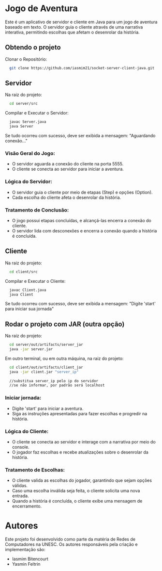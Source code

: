 

# Jogo de Aventura

Este é um aplicativo de servidor e cliente em Java para um jogo de aventura baseado em texto. O servidor guia o cliente através de uma narrativa interativa, permitindo escolhas que afetam o desenrolar da história.


## Obtendo o projeto

Clonar o Repositório:

```bash
  git clone https://github.com/iasmim21/socket-server-client-java.git
```


## Servidor

Na raiz do projeto:

```bash
  cd server/src
```

Compilar e Executar o Servidor:

```bash
  javac Server.java
  java Server
```

Se tudo ocorreu com sucesso, deve ser exibida a mensagem: "Aguardando conexão..."

### Visão Geral do Jogo:
- O servidor aguarda a conexão do cliente na porta 5555.
- O cliente se conecta ao servidor para iniciar a aventura.


### Lógica do Servidor:
- O servidor guia o cliente por meio de etapas (Step) e opções (Option).
- Cada escolha do cliente afeta o desenrolar da história.


### Tratamento de Conclusão:
- O jogo possui etapas concluídas, e alcançá-las encerra a conexão do cliente.
- O servidor lida com desconexões e encerra a conexão quando a história é concluída.


## Cliente

Na raiz do projeto:

```bash
  cd client/src
```

Compilar e Executar o Cliente:

```bash
  javac Client.java
  java Client
```



Se tudo ocorreu com sucesso, deve ser exibida a mensagem: "Digite 'start' para iniciar sua jornada"

## Rodar o projeto com JAR (outra opção)
Na raiz do projeto:
```bash
  cd server/out/artifacts/server_jar
  java -jar server.jar
```

Em outro terminal, ou em outra máquina, na raiz do projeto:
```bash
  cd client/out/artifacts/client_jar
  java -jar client.jar "server_ip" 
  
  //substitua server_ip pelo ip do servidor
  //se não informar, por padrão será localhost
```


### Iniciar jornada:
- Digite 'start' para iniciar a aventura.
- Siga as instruções apresentadas para fazer escolhas e progredir na história.

### Lógica do Cliente:
- O cliente se conecta ao servidor e interage com a narrativa por meio do console.
- O jogador faz escolhas e recebe atualizações sobre o desenrolar da história.

### Tratamento de Escolhas:
- O cliente valida as escolhas do jogador, garantindo que sejam opções válidas.
- Caso uma escolha inválida seja feita, o cliente solicita uma nova entrada.
- Quando a história é concluída, o cliente exibe uma mensagem de encerramento.


# Autores

Este projeto foi desenvolvido como parte da matéria de Redes de Computadores na UNESC. Os autores responsáveis pela criação e implementação são:

- Iasmim Bitencourt
- Yasmin Feltrin
